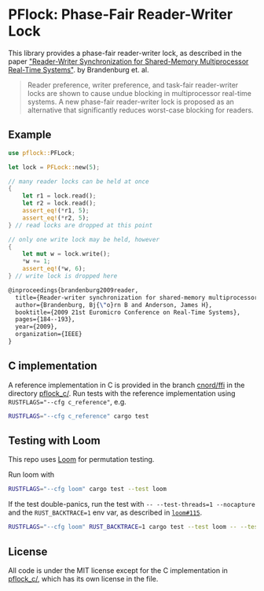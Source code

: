 # PFlock: Phase-Fair Reader-Writer Lock

This library provides a phase-fair reader-writer lock, as described in the
paper ["Reader-Writer Synchronization for Shared-Memory Multiprocessor
Real-Time Systems"][paper]. by Brandenburg et. al.

> Reader preference, writer preference, and task-fair reader-writer locks are
> shown to cause undue blocking in multiprocessor real-time systems. A new
> phase-fair reader-writer lock is proposed as an alternative that
> significantly reduces worst-case blocking for readers.

## Example

```rust
use pflock::PFLock;

let lock = PFLock::new(5);

// many reader locks can be held at once
{
    let r1 = lock.read();
    let r2 = lock.read();
    assert_eq!(*r1, 5);
    assert_eq!(*r2, 5);
} // read locks are dropped at this point

// only one write lock may be held, however
{
    let mut w = lock.write();
    *w += 1;
    assert_eq!(*w, 6);
} // write lock is dropped here
```

```latex
@inproceedings{brandenburg2009reader,
  title={Reader-writer synchronization for shared-memory multiprocessor real-time systems},
  author={Brandenburg, Bj{\"o}rn B and Anderson, James H},
  booktitle={2009 21st Euromicro Conference on Real-Time Systems},
  pages={184--193},
  year={2009},
  organization={IEEE}
}
```

## C implementation

A reference implementation in C is provided in the branch
[cnord/ffi](https://github.com/cmnord/pflock/tree/cnord/ffi) in the
directory [pflock_c/](https://github.com/cmnord/pflock/tree/cnord/ffi/pflock_c).
Run tests with the reference implementation using `RUSTFLAGS="--cfg
c_reference"`, e.g.

```bash
RUSTFLAGS="--cfg c_reference" cargo test
```

## Testing with Loom

This repo uses [Loom][loom] for permutation testing.

Run loom with

```bash
RUSTFLAGS="--cfg loom" cargo test --test loom
```

If the test double-panics, run the test with `-- --test-threads=1 --nocapture` and the `RUST_BACKTRACE=1` env var, as described in [`loom#115`][loom115].

```bash
RUSTFLAGS="--cfg loom" RUST_BACKTRACE=1 cargo test --test loom -- --test-threads=1 --nocapture
```

## License

All code is under the MIT license except for the C implementation in
[pflock_c/](https://github.com/cmnord/pflock/tree/cnord/ffi/pflock_c), which has its own license in the file.

[paper]: https://www.cs.unc.edu/~anderson/papers/ecrts09b.pdf
[loom]: https://lib.rs/crates/loom
[loom115]: https://github.com/tokio-rs/loom/issues/115
